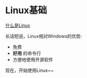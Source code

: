 Linux基础
========

[什么是Linux](http://my.oschina.net/arvinjones/blog/139488)

长话短说，Linux相对Windows的优势:
* 免费
* **好用** 的命令行
* 方便地使用开源软件

现在，开始使用Linux~~
